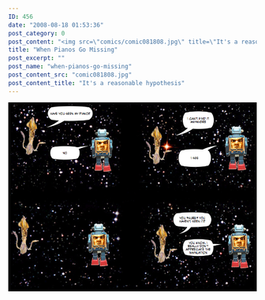 ```yaml
---
ID: 456
date: "2008-08-18 01:53:36"
post_category: 0
post_content: "<img src=\"comics/comic081808.jpg\" title=\"It's a reasonable hypothesis\" />"
title: "When Pianos Go Missing"
post_excerpt: ""
post_name: "when-pianos-go-missing"
post_content_src: "comic081808.jpg"
post_content_title: "It's a reasonable hypothesis"
---
```



[![It's a reasonable hypothesis](/comics-hi-res/comic081808.jpg)](/comics-hi-res/comic081808.jpg)
